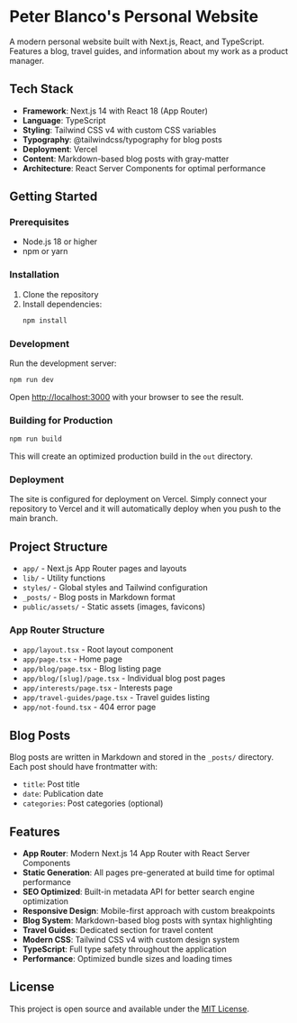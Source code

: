 # Peter Blanco's Personal Website

A modern personal website built with Next.js, React, and TypeScript. Features a blog, travel guides, and information about my work as a product manager.

## Tech Stack

- **Framework**: Next.js 14 with React 18 (App Router)
- **Language**: TypeScript
- **Styling**: Tailwind CSS v4 with custom CSS variables
- **Typography**: @tailwindcss/typography for blog posts
- **Deployment**: Vercel
- **Content**: Markdown-based blog posts with gray-matter
- **Architecture**: React Server Components for optimal performance

## Getting Started

### Prerequisites

- Node.js 18 or higher
- npm or yarn

### Installation

1. Clone the repository
2. Install dependencies:
   ```bash
   npm install
   ```

### Development

Run the development server:

```bash
npm run dev
```

Open [http://localhost:3000](http://localhost:3000) with your browser to see the result.

### Building for Production

```bash
npm run build
```

This will create an optimized production build in the `out` directory.

### Deployment

The site is configured for deployment on Vercel. Simply connect your repository to Vercel and it will automatically deploy when you push to the main branch.

## Project Structure

- `app/` - Next.js App Router pages and layouts
- `lib/` - Utility functions
- `styles/` - Global styles and Tailwind configuration
- `_posts/` - Blog posts in Markdown format
- `public/assets/` - Static assets (images, favicons)

### App Router Structure
- `app/layout.tsx` - Root layout component
- `app/page.tsx` - Home page
- `app/blog/page.tsx` - Blog listing page
- `app/blog/[slug]/page.tsx` - Individual blog post pages
- `app/interests/page.tsx` - Interests page
- `app/travel-guides/page.tsx` - Travel guides listing
- `app/not-found.tsx` - 404 error page

## Blog Posts

Blog posts are written in Markdown and stored in the `_posts/` directory. Each post should have frontmatter with:

- `title`: Post title
- `date`: Publication date
- `categories`: Post categories (optional)

## Features

- **App Router**: Modern Next.js 14 App Router with React Server Components
- **Static Generation**: All pages pre-generated at build time for optimal performance
- **SEO Optimized**: Built-in metadata API for better search engine optimization
- **Responsive Design**: Mobile-first approach with custom breakpoints
- **Blog System**: Markdown-based blog posts with syntax highlighting
- **Travel Guides**: Dedicated section for travel content
- **Modern CSS**: Tailwind CSS v4 with custom design system
- **TypeScript**: Full type safety throughout the application
- **Performance**: Optimized bundle sizes and loading times

## License

This project is open source and available under the [MIT License](LICENSE).
